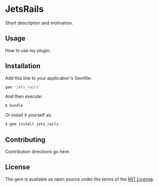 # JetsRails
Short description and motivation.

## Usage
How to use my plugin.

## Installation
Add this line to your application's Gemfile:

```ruby
gem 'jets_rails'
```

And then execute:
```bash
$ bundle
```

Or install it yourself as:
```bash
$ gem install jets_rails
```

## Contributing
Contribution directions go here.

## License
The gem is available as open source under the terms of the [MIT License](https://opensource.org/licenses/MIT).
